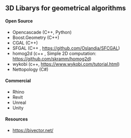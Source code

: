 ## 3D Libarys for geometrical algorithms

#### Open Source
- Opencascade (C++, Python)
- Boost.Geometry (C++)
- CGAL (C++)
- SFGAL (C++ , https://github.com/Oslandia/SFCGAL)
- homog2d (c++ , Simple 2D computation: https://github.com/skramm/homog2d)
- wykobi (c++, https://www.wykobi.com/tutorial.html)
- Nettopology (C#)


#### Commercial
- Rhino
- Revit
- Unreal
- Unity

#### Resources
- https://bivector.net/
